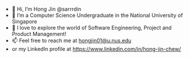 - 👋 Hi, I’m Hong Jin @sarrrdin
- 👀 I’m a Computer Science Undergraduate in the National University of Singapore
- 🌱 I love to explore the world of Software Engineering, Project and Product Management!
- 📫 Feel free to reach me at hongjin01@u.nus.edu 
- or my LinkedIn profile at https://www.linkedin.com/in/hong-jin-chew/

<!---
sarrrdin/sarrrdin is a ✨ special ✨ repository because its `README.md` (this file) appears on your GitHub profile.
You can click the Preview link to take a look at your changes.
--->
